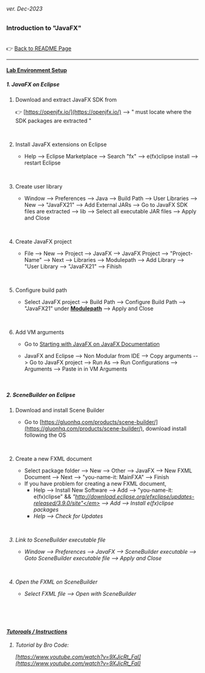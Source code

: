 <h6>ver. Dec-2023</h6>
<h3> Introduction to "JavaFX"</h3>

<br/>:point_right: [Back to README Page](./README.md) </li>

---

<u><h4>Lab Environment Setup </h4></u>

<h5>1. JavaFX on Eclipse </h5>

<ol> 
<li>Download and extract JavaFX SDK from </li>

:point_right: [https://openjfx.io/](https://openjfx.io/) --> " must locate where the SDK packages are extracted "

<br/><li>Install JavaFX extensions on Eclipse </li>

-   Help --> Eclipse Marketplace --> Search "fx" --> e(fx)clipse install --> restart Eclipse

<br/><li>Create user library</li>

-   Window --> Preferences --> Java --> Build Path --> User Libraries --> New --> "JavaFX21" --> Add External JARs --> Go to JavaFX SDK files are extracted --> lib --> Select all executable JAR files
    --> Apply and Close

<br/><li>Create JavaFX project</li>

-   File --> New --> Project --> JavaFX --> JavaFX Project --> "Project-Name" --> Next --> Libraries --> Modulepath --> Add Library --> "User Library --> "JavaFX21" --> Fihish

<br/><li>Configure build path</li>

-   Select JavaFX project --> Build Path --> Configure Build Path --> "JavaFX21" under <u><b>Modulepath</b></u> --> Apply and Close
<!-- -   Remove "JavaFX21" from Classpath and add "JavaFX21" to ModulePath
-   (Optional) Delete module-info.java file -->

<br/><li>Add VM arguments</li>

-   Go to [Starting with JavaFX on JavaFX Documentation](https://openjfx.io/openjfx-docs/)

-   JavaFX and Eclipse --> Non Modular from IDE --> Copy arguments --> Go to JavaFX project --> Run As --> Run Configurations --> Arguments --> Paste in in VM Arguments

</ol><br>

<h5>2. SceneBuilder on Eclipse </h5>
<ol>

<li>Download and install Scene Builder </li>

-   Go to [https://gluonhq.com/products/scene-builder/](https://gluonhq.com/products/scene-builder/), download install following the OS

<br/><li>Create a new FXML document </li>

-   Select package folder --> New --> Other --> JavaFX --> New FXML Document --> Next --> "you-name-it: MainFXA" --> Finish
-   If you have problem for creating a new FXML document,
    -   Help --> Install New Software --> Add --> "you-name-it: e(fx)clipse" && <em>"http://download.eclipse.org/efxclipse/updates-released/3.9.0/site"</em> --> Add --> Install e(fx)clipse packages
    -   Help --> Check for Updates

<br/><li>Link to SceneBuilder executable file </li>

-   Window --> Preferences --> JavaFX --> SceneBuilder executable --> Goto SceneBuilder executable file --> Apply and Close

<br/><li>Open the FXML on SceneBuilder </li>

-   Select FXML file --> Open with SceneBuilder

</ol><br>

<br/><u><h4>Tutoroals / Instructions </h4></u>

<ol>

<li>Tutorial by Bro Code: </li>

[https://www.youtube.com/watch?v=9XJicRt_FaI](https://www.youtube.com/watch?v=9XJicRt_FaI)

</ol><br>
